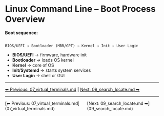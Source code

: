 # Linux Command Line – Boot Process Overview

**Boot sequence:**
```

BIOS/UEFI → Bootloader (MBR/GPT) → Kernel → Init → User Login

```

* **BIOS/UEFI** → firmware, hardware init  
* **Bootloader** → loads OS kernel  
* **Kernel** → core of OS  
* **Init/Systemd** → starts system services  
* **User Login** → shell or GUI

---
[⬅ Previous: 07_virtual_terminals.md](07_virtual_terminals.md) | [Next: 09_search_locate.md ➡](09_search_locate.md)

<hr>
<div style="display: flex; justify-content: space-between;"><div>[⬅ Previous: 07_virtual_terminals.md](07_virtual_terminals.md)</div><div>[Next: 09_search_locate.md ➡](09_search_locate.md)</div></div>
